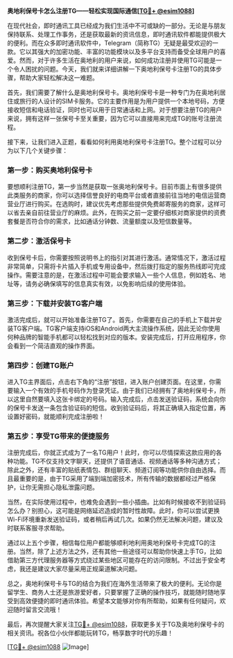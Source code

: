 **奥地利保号卡怎么注册TG——轻松实现国际通信[[TG💪+ @esim1088](https://t.me/s/esim1088)]**

在现代社会，即时通讯工具已经成为我们生活中不可或缺的一部分。无论是与朋友保持联系、处理工作事务，还是获取最新的资讯信息，即时通讯软件都能提供极大的便利。而在众多即时通讯软件中，Telegram（简称TG）无疑是最受欢迎的一款。它以其强大的加密功能、丰富的功能模块以及多平台支持而备受全球用户的喜爱。然而，对于许多生活在奥地利的用户来说，如何成功注册并使用TG可能是一个令人困扰的问题。今天，我们就来详细讲解一下奥地利保号卡注册TG的具体步骤，帮助大家轻松解决这一难题。

首先，我们需要了解什么是奥地利保号卡。奥地利保号卡是一种专门为在奥地利居住或旅行的人设计的SIM卡服务。它的主要作用是为用户提供一个本地号码，方便接收短信和电话验证，同时也可以用于日常通话和上网。对于想要注册TG的用户来说，拥有这样一张保号卡至关重要，因为它可以直接用来完成TG的账号注册流程。

接下来，让我们进入正题，看看如何利用奥地利保号卡注册TG。整个过程可以分为以下几个关键步骤：

### **第一步：购买奥地利保号卡**
要想顺利注册TG，第一步当然是获取一张奥地利保号卡。目前市面上有很多提供此类服务的商家，你可以选择信誉良好的电商平台或者直接前往当地的电信运营商营业厅进行购买。在选购时，建议优先考虑那些提供免费邮寄服务的商家，这样可以省去亲自前往营业厅的麻烦。此外，在购买之前一定要仔细核对商家提供的资费套餐是否符合你的需求，比如通话分钟数、流量额度以及短信数量等。

### **第二步：激活保号卡**
收到保号卡后，你需要按照说明书上的指引对其进行激活。通常情况下，激活过程非常简单，只需将卡片插入手机或专用设备中，然后拨打指定的服务热线即可完成操作。需要注意的是，在激活过程中可能会要求输入一些个人信息，例如姓名、地址等，请务必确保填写的信息真实有效，以免影响后续的使用体验。

### **第三步：下载并安装TG客户端**
激活完成后，就可以开始准备注册TG了。首先，你需要在自己的手机上下载并安装TG客户端。TG客户端支持iOS和Android两大主流操作系统，因此无论你使用何种品牌的智能手机都可以轻松找到对应的版本。安装完成后，打开应用程序，你会看到一个简洁直观的操作界面。

### **第四步：创建TG账户**
进入TG主界面后，点击右下角的“注册”按钮，进入账户创建页面。在这里，你需要输入一个有效的手机号码作为登录凭证。由于我们已经拥有了奥地利保号卡，所以这里自然要填入这张卡绑定的号码。输入完成后，点击发送验证码，系统会向你的保号卡发送一条包含验证码的短信。收到验证码后，将其正确填入指定位置，再设置好密码，就能顺利完成注册啦！

### **第五步：享受TG带来的便捷服务**
注册完成后，你就正式成为了一名TG用户！此时，你可以尽情探索这款应用的各种功能。TG不仅支持文字聊天，还提供了语音通话、视频通话等多种沟通方式；除此之外，还有丰富的贴纸表情包、群组聊天、频道订阅等功能供你自由选择。而且最重要的是，由于TG采用了端到端加密技术，所有传输的数据都经过严格保护，让你无需担心隐私泄露问题。

当然，在实际使用过程中，也难免会遇到一些小插曲。比如有时候接收不到验证码怎么办？别担心，这可能是网络延迟造成的暂时性故障。此时，你可以尝试更换Wi-Fi环境重新发送验证码，或者稍后再试几次。如果仍然无法解决问题，建议及时联系客服寻求帮助。

通过以上五个步骤，相信每位用户都能够顺利地利用奥地利保号卡完成TG的注册。当然，除了上述方法之外，还有其他一些途径可以帮助你快速上手TG，比如借助第三方代理服务器等方式绕过某些地区可能存在的访问限制。不过出于安全考虑，我还是建议大家尽量采用正规渠道解决问题。

总之，奥地利保号卡与TG的结合为我们在海外生活带来了极大的便利。无论你是留学生、商务人士还是旅游爱好者，只要掌握了正确的操作技巧，就能随时随地享受到高效便捷的即时通讯体验。希望本文能够对你有所帮助，如果有任何疑问，欢迎随时留言交流哦！

最后，再次提醒大家关注[TG💪+ @esim1088](https://t.me/s/esim1088)，获取更多关于TG及奥地利保号卡的相关资讯。祝各位小伙伴都能玩转TG，畅享数字时代的乐趣！

[[TG💪+ @esim1088](https://t.me/s/esim1088) ![Image](https://i.postimg.cc/4NQfJmqS/Snipaste-2025-05-13-00-14-12.png)]
